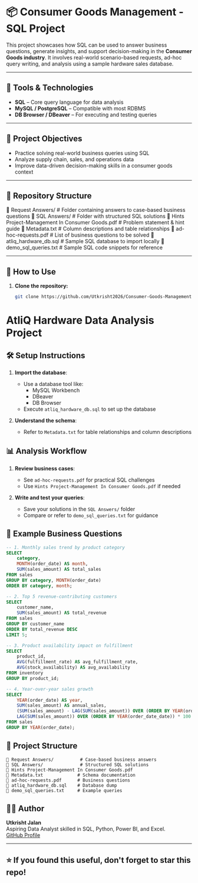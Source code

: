 # 📦 Consumer Goods Management - SQL Project

This project showcases how SQL can be used to answer business questions, generate insights, and support decision-making in the **Consumer Goods industry**. It involves real-world scenario-based requests, ad-hoc query writing, and analysis using a sample hardware sales database.

---

## 🧰 Tools & Technologies

- **SQL** – Core query language for data analysis
- **MySQL / PostgreSQL** – Compatible with most RDBMS
- **DB Browser / DBeaver** – For executing and testing queries

---

## 🎯 Project Objectives

- Practice solving real-world business queries using SQL
- Analyze supply chain, sales, and operations data
- Improve data-driven decision-making skills in a consumer goods context

---

## 📁 Repository Structure

📁 Request Answers/          # Folder containing answers to case-based business questions
📁 SQL Answers/              # Folder with structured SQL solutions
📄 Hints Project-Management In Consumer Goods.pdf  # Problem statement & hint guide
📄 Metadata.txt             # Column descriptions and table relationships
📄 ad-hoc-requests.pdf      # List of business questions to be solved
📄 atliq_hardware_db.sql    # Sample SQL database to import locally
📄 demo_sql_queries.txt     # Sample SQL code snippets for reference


---

## 📌 How to Use

1. **Clone the repository:**
   ```bash
   git clone https://github.com/Utkrisht2026/Consumer-Goods-Management-SQL.git

# AtliQ Hardware Data Analysis Project

## 🛠️ Setup Instructions

1. **Import the database**:
   - Use a database tool like:
     - MySQL Workbench
     - DBeaver
     - DB Browser
   - Execute `atliq_hardware_db.sql` to set up the database

2. **Understand the schema**:
   - Refer to `Metadata.txt` for table relationships and column descriptions

## 📊 Analysis Workflow

1. **Review business cases**:
   - See `ad-hoc-requests.pdf` for practical SQL challenges
   - Use `Hints Project-Management In Consumer Goods.pdf` if needed

2. **Write and test your queries**:
   - Save your solutions in the `SQL Answers/` folder
   - Compare or refer to `demo_sql_queries.txt` for guidance

## 🧠 Example Business Questions

```sql
-- 1. Monthly sales trend by product category
SELECT 
    category,
    MONTH(order_date) AS month,
    SUM(sales_amount) AS total_sales
FROM sales
GROUP BY category, MONTH(order_date)
ORDER BY category, month;

-- 2. Top 5 revenue-contributing customers
SELECT 
    customer_name,
    SUM(sales_amount) AS total_revenue
FROM sales
GROUP BY customer_name
ORDER BY total_revenue DESC
LIMIT 5;

-- 3. Product availability impact on fulfillment
SELECT 
    product_id,
    AVG(fulfillment_rate) AS avg_fulfillment_rate,
    AVG(stock_availability) AS avg_availability
FROM inventory
GROUP BY product_id;

-- 4. Year-over-year sales growth
SELECT 
    YEAR(order_date) AS year,
    SUM(sales_amount) AS annual_sales,
    (SUM(sales_amount) - LAG(SUM(sales_amount)) OVER (ORDER BY YEAR(order_date))) / 
    LAG(SUM(sales_amount)) OVER (ORDER BY YEAR(order_date_date)) * 100 AS yoy_growth
FROM sales
GROUP BY YEAR(order_date);
```

## 📂 Project Structure
```
📁 Request Answers/          # Case-based business answers
📁 SQL Answers/              # Structured SQL solutions
📄 Hints Project-Management In Consumer Goods.pdf
📄 Metadata.txt             # Schema documentation
📄 ad-hoc-requests.pdf      # Business questions
📄 atliq_hardware_db.sql    # Database dump
📄 demo_sql_queries.txt     # Example queries
```


## 👨‍💻 Author

**Utkrisht Jalan**  
Aspiring Data Analyst skilled in SQL, Python, Power BI, and Excel.  
[GitHub Profile](https://github.com/Utkrisht2026)

---

## ⭐ If you found this useful, don't forget to star this repo!
